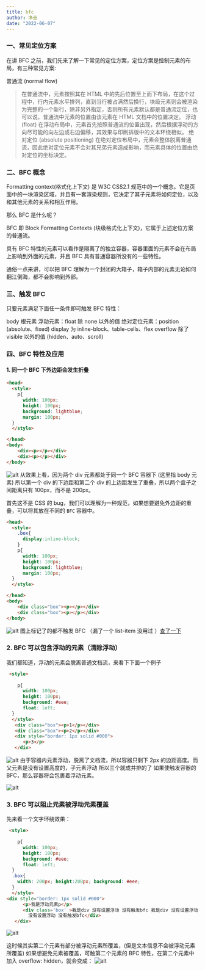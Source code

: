 ```yaml
---
title: bfc
author: 净垚
date: "2022-06-07"
---
```


### 一、常见定位方案
在讲 BFC 之前，我们先来了解一下常见的定位方案，定位方案是控制元素的布局，有三种常见方案:

普通流 (normal flow)
> 在普通流中，元素按照其在 HTML 中的先后位置至上而下布局，在这个过程中，行内元素水平排列，直到当行被占满然后换行，块级元素则会被渲染为完整的一个新行，除非另外指定，否则所有元素默认都是普通流定位，也可以说，普通流中元素的位置由该元素在 HTML 文档中的位置决定。
浮动 (float)
> 在浮动布局中，元素首先按照普通流的位置出现，然后根据浮动的方向尽可能的向左边或右边偏移，其效果与印刷排版中的文本环绕相似。
绝对定位 (absolute positioning)
> 在绝对定位布局中，元素会整体脱离普通流，因此绝对定位元素不会对其兄弟元素造成影响，而元素具体的位置由绝对定位的坐标决定。
### 二、BFC 概念
Formatting context(格式化上下文) 是 W3C CSS2.1 规范中的一个概念。它是页面中的一块渲染区域，并且有一套渲染规则，它决定了其子元素将如何定位，以及和其他元素的关系和相互作用。


那么 BFC 是什么呢？

BFC 即 Block Formatting Contexts (块级格式化上下文)，它属于上述定位方案的普通流。

具有 BFC 特性的元素可以看作是隔离了的独立容器，容器里面的元素不会在布局上影响到外面的元素，并且 BFC 具有普通容器所没有的一些特性。

通俗一点来讲，可以把 BFC 理解为一个封闭的大箱子，箱子内部的元素无论如何翻江倒海，都不会影响到外部。

### 三、触发 BFC
只要元素满足下面任一条件即可触发 BFC 特性：

body 根元素
浮动元素：float 除 none 以外的值
绝对定位元素：position (absolute、fixed)
display 为 inline-block、table-cells、flex
overflow 除了 visible 以外的值 (hidden、auto、scroll)
### 四、BFC 特性及应用
#### 1. 同一个 BFC 下外边距会发生折叠

```html
<head>
  <style>
    p{
      width: 100px;
      height: 100px;
      background: lightblue;
      margin: 100px;
  }
  </style>

</head>
<body>
    <div><p></p></div>
    <div><p></p></div>
</body>
```
![alt](../../img/bfc-1.jpg)
从效果上看，因为两个 div 元素都处于同一个 BFC 容器下 (这里指 body 元素) 所以第一个 div 的下边距和第二个 div 的上边距发生了重叠，所以两个盒子之间距离只有 100px，而不是 200px。

首先这不是 CSS 的 bug，我们可以理解为一种规范，如果想要避免外边距的重叠，可以将其放在不同的 `BFC`  容器中。
```html
<head>
  <style>
    .box{
      display:inline-block;
    }
    p{
      width: 100px;
      height: 100px;
      background: lightblue;
      margin: 100px;
  }
  </style>

</head>
<body>
    <div class="box"><p></p></div>
    <div class="box"><p></p></div>
</body>
```
![alt](../../img/bfc-2.jpg)
图上标记了的都不触发 BFC （漏了一个 list-item 没用过  ）[查了一下](https://blog.csdn.net/weixin_42420703/article/details/82790979)

### 2. BFC 可以包含浮动的元素（清除浮动）
我们都知道，浮动的元素会脱离普通文档流，来看下下面一个例子
```html
 <style>
  
    p{
      width: 100px;
      height: 100px;
      background: #eee;
      float: left;
  }
  </style>
   <div class="box"><p>1</p></div>
   <div class="box"><p>2</p></div>
   <div style="border: 1px solid #000">
      <p>3</p>
   </div>

```

![alt](../../img/bfc-3.jpg)
由于容器内元素浮动，脱离了文档流，所以容器只剩下 2px 的边距高度。而父元素是没有设置高度的，子元素浮动 所以三个就成并排的了 如果使触发容器的 BFC，那么容器将会包裹着浮动元素。

![alt](../../img/bfc-3.jpg)

### 3. BFC 可以阻止元素被浮动元素覆盖
先来看一个文字环绕效果：
```html
 <style>
  
    p{
      width: 100px;
      height: 100px;
      background: #eee;
      float: left;
  }
  .box{
    width: 200px; height:200px; background: #eee;
  }
  </style>
<div style="border: 1px solid #000">
      <p>我是浮动元素p</p>
      <div class='box' >我是div 没有设置浮动 没有触发bfc 我是div 没有设置浮动 没有触发bfc我是div
        没有设置浮动 没有触发bfc</div>
   </div>
```
![alt](../../img/bfc-5.jpg)

这时候其实第二个元素有部分被浮动元素所覆盖，(但是文本信息不会被浮动元素所覆盖) 如果想避免元素被覆盖，可触第二个元素的 BFC 特性，在第二个元素中加入 overflow: hidden，就会变成：
![alt](../../img/bfc-6.jpg)
